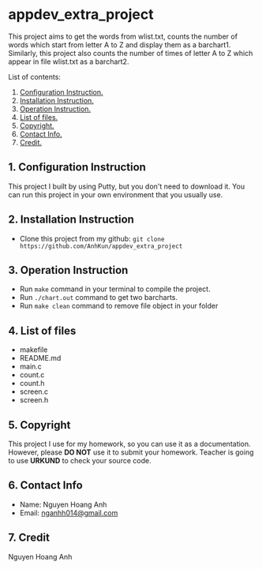 # appdev_extra_project

This project aims to get the words from wlist.txt, counts the number of words which start from letter A to Z and display them 
as a barchart1. Similarly, this project also counts the number of times of letter A to Z which appear in file wlist.txt as a 
barchart2. 

List of contents: 

1. [Configuration Instruction.](https://github.com/AnhKun/appdev_extra_project/blob/master/README.md#1-configuration-instruction) 
2. [Installation Instruction.](https://github.com/AnhKun/appdev_extra_project/blob/master/README.md#2-installation-instruction) 
3. [Operation Instruction.](https://github.com/AnhKun/appdev_extra_project/blob/master/README.md#3-operation-instruction)
4. [List of files.](https://github.com/AnhKun/appdev_extra_project/blob/master/README.md#4-list-of-files) 
5. [Copyright.](https://github.com/AnhKun/appdev_extra_project/blob/master/README.md#5-copyright) 
6. [Contact Info.](https://github.com/AnhKun/appdev_extra_project/blob/master/README.md#6-contact-info) 
7. [Credit.](https://github.com/AnhKun/appdev_extra_project/blob/master/README.md#7-credit)

## 1. Configuration Instruction

This project I built by using Putty, but you don't need to download it. You can run this project in your own 
environment that you usually use.

## 2. Installation Instruction

- Clone this project from my github: `git clone https://github.com/AnhKun/appdev_extra_project` 

## 3. Operation Instruction

- Run `make` command in your terminal to compile the project. 
- Run `./chart.out` command to get two barcharts. 
- Run `make clean` command to remove file object in your folder

## 4. List of files

- makefile 
- README.md 
- main.c 
- count.c 
- count.h 
- screen.c 
- screen.h

## 5. Copyright

This project I use for my homework, so you can use it as a documentation. However, please **DO NOT** use it to submit your homework. 
Teacher is going to use **URKUND** to check your source code.

## 6. Contact Info

* Name: Nguyen Hoang Anh 
* Email: nganhh014@gmail.com

## 7. Credit

Nguyen Hoang Anh

